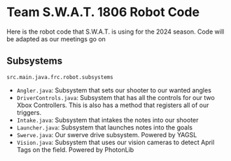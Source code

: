 # Team S.W.A.T. 1806 Robot Code
Here is the robot code that S.W.A.T. is using for the 2024 season. Code will be adapted as our meetings go on

## Subsystems
`src.main.java.frc.robot.subsystems`

- `Angler.java`: Subsystem that sets our shooter to our wanted angles
- `DriverControls.java`: Subsystem that has all the controls for our two Xbox Controllers. This is also has a method that registers all of our triggers.
- `Intake.java`: Subsystem that intakes the notes into our shooter
- `Launcher.java`: Subsystem that launches notes into the goals
- `Swerve.java`: Our swerve drive subsystem. Powered by YAGSL
- `Vision.java`: Subsystem that uses our vision cameras to detect April Tags on the field. Powered by PhotonLib